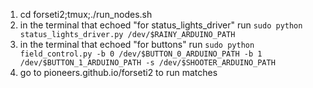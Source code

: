 1. cd forseti2;tmux;./run_nodes.sh
2. in the terminal that echoed "for status_lights_driver" run `sudo python status_lights_driver.py /dev/$RAINY_ARDUINO_PATH`
3. in the terminal that echoed "for buttons" run `sudo python field_control.py -b 0 /dev/$BUTTON_0_ARDUINO_PATH -b 1 /dev/$BUTTON_1_ARDUINO_PATH -s /dev/$SHOOTER_ARDUINO_PATH`
4. go to pioneers.github.io/forseti2 to run matches
